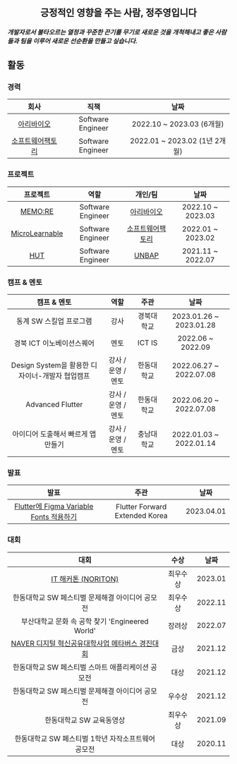 <!-- Heading -->

<h1 align="center">
<!-- <img src = "https://media0.giphy.com/media/v1.Y2lkPTc5MGI3NjExb2h3eXV6dDk3djVkcDdtbDVsMXEyZjlwdnMxOHgzeWRmNWN1cHlvMiZlcD12MV9pbnRlcm5hbF9naWZfYnlfaWQmY3Q9Zw/NmpauqzIjOIw0SMpvC/giphy.gif"> -->
</h1>
<h2 align="center">
긍정적인 영향을 주는 사람, 정주영입니다
</h2>
<!-- Introduce -->

<h5>
개발자로서 불타오르는 열정과 꾸준한 끈기를 무기로 새로운 것을 개척해내고 좋은 사람들과 팀을 이루어 새로운 선순환을 만들고 싶습니다.
</h5>

## 활동

### 경력

|                         회사                         |                            직책                            |             날짜             |   
|:--------------------------------------------------:|:--------------------------------------------------------:|:--------------------------:|
|                          [아리바이오](http://www.aribiousa.com/)                          |      Software Engineer |  2022.10 ~ 2023.03 (6개월)   | 
| [소프트웨어팩토리](https://kr.linkedin.com/company/swfact) |    Software Engineer      | 2022.01 ~ 2023.02 (1년 2개월) |


### 프로젝트

|                       프로젝트                        |        역할         |                        개인/팀                        |        날짜         |   
|:-------------------------------------------------:|:-----------------:|:--------------------------------------------------:|:-----------------:|
|          [MEMO:RE](http://memore.co.kr/)          | Software Engineer |         [아리바이오](http://www.aribiousa.com/)         | 2022.10 ~ 2023.03 | 
| [MicroLearnable](https://microlearnable.com/home) | Software Engineer | [소프트웨어팩토리](https://kr.linkedin.com/company/swfact) | 2022.01 ~ 2023.02 |
|          [HUT](https://hut.handong.app/)          | Software Engineer |         [UNBAP](https://unbap.github.io/)          | 2021.11 ~ 2022.07 |


### 캠프 & 멘토

|             캠프 & 멘토              |      역할      |      주관       |           날짜            |
|:--------------------------------:|:------------:|:-------------:|:-----------------------:|
|          동계 SW 스킬업 프로그램          |      강사      |     경북대학교     | 2023.01.26 ~ 2023.01.28 |
|         경북 ICT 이노베이션스퀘어          |      멘토      |    ICT IS     |    2022.06 ~ 2022.09    |
| Design System을 활용한 디자이너-개발자 협업캠프 | 강사 / 운영 / 멘토 |     한동대학교     | 2022.06.27 ~ 2022.07.08 |
|         Advanced Flutter         | 강사 / 운영 / 멘토 |     한동대학교     | 2022.06.20 ~ 2022.07.08 |
|       아이디어 도출해서 빠르게 앱 만들기        | 강사 / 운영 / 멘토 |     충남대학교     | 2022.01.03 ~ 2022.01.14 |

### 발표
|                   발표                   |      주관       |           날짜            |
|:--------------------------------------:|:-------------:|:-----------------------:|
| [Flutter에 Figma Variable Fonts 적용하기](https://www.youtube.com/watch?v=ZCvEiCVn9X0) | Flutter Forward Extended Korea |       2023.04.01        |

### 대회
|                                     대회                                     |  수상  |   날짜    |
|:--------------------------------------------------------------------------:|:----:|:-------:|
| [IT 해커톤 (NORITON)](https://youtu.be/IPDxOjvykPA?si=nv0CFw8P7Gkj175w&t=146) | 최우수상 | 2023.01 |
|                        한동대학교 SW 페스티벌 문제해결 아이디어 공모전                         | 최우수상 | 2022.11 |
|                    부산대학교 문화 속 공학 찾기 'Engineered World'                     | 장려상  | 2022.07 |
|                    [NAVER 디지털 혁신공유대학사업 메타버스 경진대회   ](https://www.youtube.com/watch?v=XCCy1OlHNLI)                     |  금상  | 2021.12 |
|                        한동대학교 SW 페스티벌 스마트 애플리케이션 공모전                        |  대상  | 2021.12 |
|                        한동대학교 SW 페스티벌 문제해결 아이디어 공모전                         | 우수상  | 2021.12 |
|                               한동대학교 SW 교육동영상                               | 최우수상 | 2021.09 |
|                       한동대학교 SW 페스티벌 1학년 자작소프트웨어 공모전                        |  대상  | 2020.11 |



